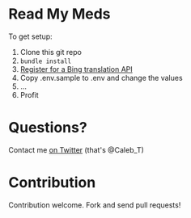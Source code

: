 # Read My Meds

To get setup:

1. Clone this git repo
2. `bundle install`
3. [Register for a Bing translation API](https://datamarket.azure.com/dataset/1899a118-d202-492c-aa16-ba21c33c06cb)
4. Copy .env.sample to .env and change the values
5. ...
6. Profit

# Questions?

Contact me [on Twitter](https://twitter.com/Caleb_T) (that's @Caleb_T)

# Contribution

Contribution welcome. Fork and send pull requests!
